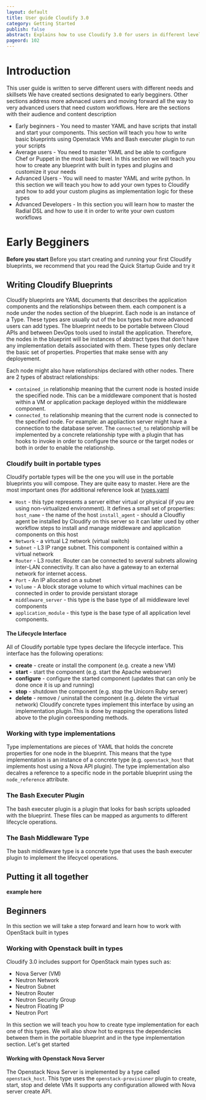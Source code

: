 ```yaml
---
layout: default
title: User guide Cloudify 3.0
category: Getting Started
publish: false
abstract: Explains how to use Cloudify 3.0 for users in different levels
pageord: 102
--- 
```

# Introduction
This user guide is written to serve different users with different needs and skillsets
We have created sections designated to early begginers. Other sections address more advnaced users and moving forward all the way to very advanced users that need custom workflows.
Here are the sections with their audience and content description
* Early beginners - You need to master YAML and have scripts that install and start your components. This section will teach you how to write basic blueprints using Openstack VMs and Bash executer plugin to run your scripts
* Average users - You need to master YAML and be able to configure Chef or Puppet in the most basic level. In this section we will teach you how to create any blueprint with built in types and plugins and customize it your needs
* Advanced Users - You will need to master YAML and write python. In this section we will teach you how to add your own types to Cloudify and how to add your custom plugins as implementation logic for these types
* Advanced Developers - In this section you will learn how to master the Radial DSL and how to use it in order to write your own custom workflows

# Early Begginers
**Before you start**
Before you start creating and running your first Cloudify blueprints, we recommend that you read the Quick Startup Guide and try it

## Writing Cloudify Blueprints
Cloudify blueprints are YAML documents that describes the application components and the relationships between them. 
each component is a node under the nodes section of the blueprint. Each node is an instance of a Type. These types asre usually out of the box types but more advanced users can add types. The blueprint needs to be portable between Cloud APIs and between DevOps tools used to install the application. Therefore, the nodes in the blueprint will be instances of abstract types that don't have any implementation details associated with them. These types only declare the basic set of properties. Properties that make sense with any deployement.

Each node might also have relationships declared with other nodes. There are 2 types of abstract relationships:
* `contained_in` relationship meaning that the current node is hosted inside the specified node. This can be a middleware component that is hosted within a VM or application package deployed within the middleware component.
* `connected_to` relationship meaning that the current node is connected to the specified node. For example: an appliaction server might have a connection to the database server. The `connected_to` relationship will be implemented by a concrete relationship type with a plugin that has hooks to invoke in order to configure the source or the target nodes or both in order to enable the relationship.

### Cloudify built in portable types
Cloudify portable types will be the one you will use in the portable blueprints you will compose. They are quite easy to master. Here are the most important ones (for additional reference look at [types.yaml](https://github.com/CloudifySource/cosmo-manager/blob/develop/orchestrator/src/main/resources/cloudify/types/types.yaml)
* `Host` - this type represents a server either virtual or physical (if you are using non-virtualized environment). It defines a small set of properties:
`host_name` - the name of the host
`install_agent` - should a Cloudfiy agent be installed by Cloudify on this server so it can later used by other workflow steps to install and manage middleware and application components on this host
* `Network` - a virtual L2 network (virtual switch)
* `Subnet` - L3 IP range subnet. This component is contained within a virtual network
* `Router` - L3 router. Router can be connected to several subnets allowing inter-LAN connectivity. It can also have a gateway to an external network for internet access.
* `Port` - An IP allocated on a subnet
* `Volume` - A block storage volume to which virtual machines can be connected in order to provide persistant storage
* `middleware_server` - this type is the base type of all middleware level components
* `application_module` - this type is the base type of all application level components.

#### The Lifecycle Interface
All of Cloudify portable type types declare the lifecycle interface.  This interface has the following operations:
* **create** - create or install the component (e.g. create a new VM)
* **start** - start the component (e.g. start the Apache webserver)
* **configure** - configure the started component (updates that can only be done once it is up and running)
* **stop** - shutdown the component (e.g. stop the Unicorn Ruby server)
* **delete** - remove / uninstall the component (e.g. delete the virtual network)
Cloudify concrete types implement this interface by using an implementation plugin.This is done by mapping the operations listed above to the plugin coreesponding methods. 


### Working with type implementations
Type implementations are pieces of YAML that holds the concrete properties for one node in the blueprint. This means that the type implementation is an instance of a concrete type (e.g. `openstack_host` that implements host using a Nova API plugin). The type implementation also decalres a reference to a specific node in the portable blueprint using the `node_reference` attribute.

### The Bash Executer Plugin
The bash executer plugin is a plugin that looks for bash scripts uploaded with the blueprint. These files can be mapped as arguments to different lifecycle operations.

### The Bash Middleware Type
The bash middleware type is a concrete type that uses the bash executer plugin to implement the lifecycel operations.
## Putting it all together
**example here**

## Beginners
In this section we will take a step forward and learn how to work with OpenStack built in types

### Working with Openstack built in types
Cloudify 3.0 includes support for OpenStack main types such as:
* Nova Server (VM)
* Neutron Network
* Neutron Subnet
* Neutron Router
* Neutron Security Group
* Neutron Floating IP
* Neutron Port

In this section we will teach you how to create type implementation for each one of this types. We will also show hot to express the dependencies between them in the portable blueprint and in the type implementation section. Let's get started
#### Working with Openstack Nova Server
The Openstack Nova Server is implemented by a type called `openstack_host`. This type uses the `openstack-provisioner` plugin to create, start, stop and delete VMs
It supports any configuration allowed with Nova server create API. 
